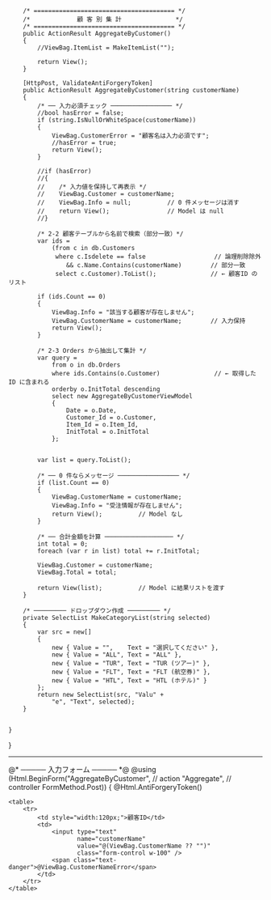         /* ======================================= */
        /*             顧 客 別 集 計               */
        /* ======================================= */
        public ActionResult AggregateByCustomer()
        {
            //ViewBag.ItemList = MakeItemList("");
         
            return View();
        }

        [HttpPost, ValidateAntiForgeryToken]
        public ActionResult AggregateByCustomer(string customerName)
        {
            /* ── 入力必須チェック ───────────────── */
            //bool hasError = false;
            if (string.IsNullOrWhiteSpace(customerName))
            {
                ViewBag.CustomerError = "顧客名は入力必須です";
                //hasError = true;
                return View();
            }

            //if (hasError)
            //{
            //    /* 入力値を保持して再表示 */
            //    ViewBag.Customer = customerName;
            //    ViewBag.Info = null;          // 0 件メッセージは消す
            //    return View();                // Model は null
            //}

            /* 2-2 顧客テーブルから名前で検索（部分一致）*/
            var ids =
                (from c in db.Customers
                 where c.Isdelete == false                   // 論理削除除外
                    && c.Name.Contains(customerName)        // 部分一致
                 select c.Customer).ToList();               // ← 顧客ID のリスト

            if (ids.Count == 0)
            {
                ViewBag.Info = "該当する顧客が存在しません";
                ViewBag.CustomerName = customerName;        // 入力保持
                return View();
            }

            /* 2-3 Orders から抽出して集計 */
            var query =
                from o in db.Orders
                where ids.Contains(o.Customer)               // ← 取得した ID に含まれる
                orderby o.InitTotal descending
                select new AggregateByCustomerViewModel
                {
                    Date = o.Date,
                    Customer_Id = o.Customer,
                    Item_Id = o.Item_Id,
                    InitTotal = o.InitTotal
                };

            
            var list = query.ToList();

            /* ── 0 件ならメッセージ ───────────────── */
            if (list.Count == 0)
            {
                ViewBag.CustomerName = customerName;
                ViewBag.Info = "受注情報が存在しません";
                return View();          // Model なし
            }

            /* ── 合計金額を計算 ─────────────────── */
            int total = 0;
            foreach (var r in list) total += r.InitTotal;

            ViewBag.Customer = customerName;
            ViewBag.Total = total;

            return View(list);          // Model に結果リストを渡す
        }

        /* ───────── ドロップダウン作成 ───────── */
        private SelectList MakeCategoryList(string selected)
        {
            var src = new[]
            {
                new { Value = "",    Text = "選択してください" },
                new { Value = "ALL", Text = "ALL" },
                new { Value = "TUR", Text = "TUR (ツアー)" },
                new { Value = "FLT", Text = "FLT (航空券)" },
                new { Value = "HTL", Text = "HTL (ホテル)" }
            };
            return new SelectList(src, "Valu" +
                "e", "Text", selected);
        }

        
    }
}

--------------------------------------------------------------------------------
@* ───── 入力フォーム ───── *@
@using (Html.BeginForm("AggregateByCustomer",  // action
                       "Aggregate",            // controller
                       FormMethod.Post))
{
    @Html.AntiForgeryToken()

    <table>
        <tr>
            <td style="width:120px;">顧客ID</td>
            <td>
                <input type="text"
                       name="customerName"
                       value="@(ViewBag.CustomerName ?? "")"
                       class="form-control w-100" />
                <span class="text-danger">@ViewBag.CustomerNameError</span>
            </td>
        </tr>
    </table>

